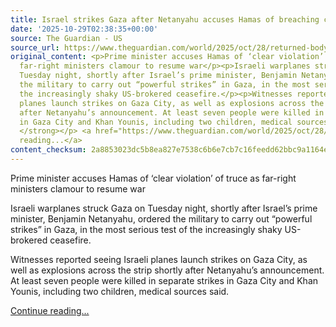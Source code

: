 ```yaml
---
title: Israel strikes Gaza after Netanyahu accuses Hamas of breaching ceasefire
date: '2025-10-29T02:38:35+00:00'
source: The Guardian - US
source_url: https://www.theguardian.com/world/2025/oct/28/returned-body-parts-were-of-hostage-recovered-two-years-ago-israel-says
original_content: <p>Prime minister accuses Hamas of ‘clear violation’ of truce as
  far-right ministers clamour to resume war</p><p>Israeli warplanes struck Gaza on
  Tuesday night, shortly after Israel’s prime minister, Benjamin Netanyahu, ordered
  the military to carry out “powerful strikes” in Gaza, in the most serious test of
  the increasingly shaky US-brokered ceasefire.</p><p>Witnesses reported seeing Israeli
  planes launch strikes on Gaza City, as well as explosions across the strip shortly
  after Netanyahu’s announcement. At least seven people were killed in separate strikes
  in Gaza City and Khan Younis, including two children, medical sources said.<strong>
  </strong></p> <a href="https://www.theguardian.com/world/2025/oct/28/returned-body-parts-were-of-hostage-recovered-two-years-ago-israel-says">Continue
  reading...</a>
content_checksum: 2a8853023dc5b8ea827e7538c6b6e7cb7c16feedd62bbc9a1164e7626451b986
---
```


Prime minister accuses Hamas of ‘clear violation’ of truce as far-right ministers clamour to resume war

Israeli warplanes struck Gaza on Tuesday night, shortly after Israel’s prime minister, Benjamin Netanyahu, ordered the military to carry out “powerful strikes” in Gaza, in the most serious test of the increasingly shaky US-brokered ceasefire.

Witnesses reported seeing Israeli planes launch strikes on Gaza City, as well as explosions across the strip shortly after Netanyahu’s announcement. At least seven people were killed in separate strikes in Gaza City and Khan Younis, including two children, medical sources said.

 [Continue reading...](https://www.theguardian.com/world/2025/oct/28/returned-body-parts-were-of-hostage-recovered-two-years-ago-israel-says)